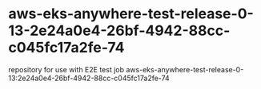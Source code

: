 # aws-eks-anywhere-test-release-0-13-2e24a0e4-26bf-4942-88cc-c045fc17a2fe-74
repository for use with E2E test job aws-eks-anywhere-test-release-0-13:2e24a0e4-26bf-4942-88cc-c045fc17a2fe-74
